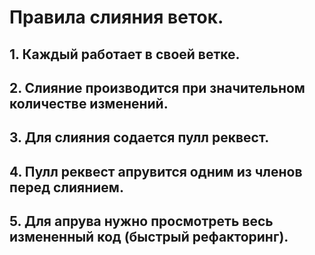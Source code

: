 # Правила слияния веток.
## 1. Каждый работает в своей ветке.
## 2. Слияние производится при значительном количестве изменений.
## 3. Для слияния содается пулл реквест.
## 4. Пулл реквест апрувится одним из членов перед слиянием.
## 5. Для апрува нужно просмотреть весь измененный код (быстрый рефакторинг).
